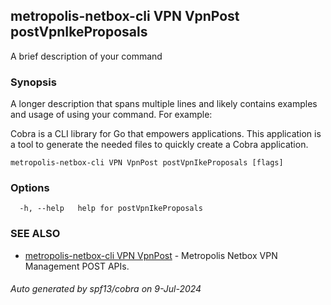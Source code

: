 ## metropolis-netbox-cli VPN VpnPost postVpnIkeProposals

A brief description of your command

### Synopsis

A longer description that spans multiple lines and likely contains examples
and usage of using your command. For example:

Cobra is a CLI library for Go that empowers applications.
This application is a tool to generate the needed files
to quickly create a Cobra application.

```
metropolis-netbox-cli VPN VpnPost postVpnIkeProposals [flags]
```

### Options

```
  -h, --help   help for postVpnIkeProposals
```

### SEE ALSO

* [metropolis-netbox-cli VPN VpnPost]()	 - Metropolis Netbox VPN Management POST APIs.

###### Auto generated by spf13/cobra on 9-Jul-2024
